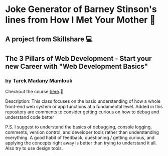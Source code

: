 # Joke Generator of Barney Stinson's lines from How I Met Your Mother :beers:

## A project from Skillshare :computer:
## The 3 Pillars of Web Development - Start your new Career with "Web Development Basics"
### by Tarek Madany Mamlouk

Checkout the course <a href="https://skl.sh/45pgA2j">here</a>.:raised_hands:

Description: This class focuses on the basic understanding of how a whole front-end web system or app functions at a fundamental level. Added in this repository are comments to consider getting curious on how to debug and understand code better

P.S. I suggest to understand the basics of debugging, console logging, comments, version control, and developer tools rather than understanding everything. A good habit of feedback, questioning / getting curious, and applying the concepts right away is better than trying to understand it all. Also try to use design tools.